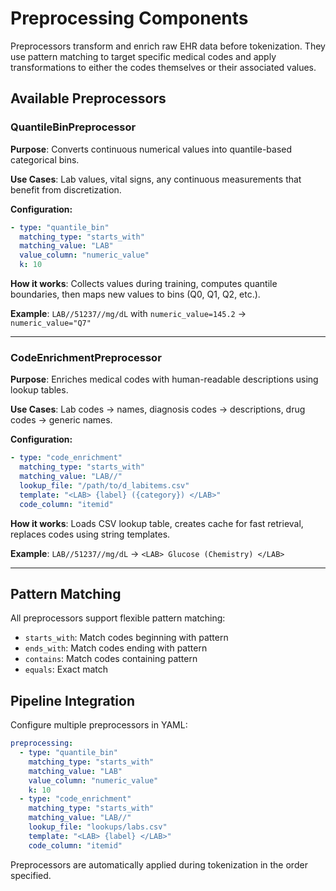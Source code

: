 # Preprocessing Components

Preprocessors transform and enrich raw EHR data before tokenization. They use pattern matching to target specific medical codes and apply transformations to either the codes themselves or their associated values.

## Available Preprocessors

### QuantileBinPreprocessor
**Purpose**: Converts continuous numerical values into quantile-based categorical bins.

**Use Cases**: Lab values, vital signs, any continuous measurements that benefit from discretization.

**Configuration:**
```yaml
- type: "quantile_bin"
  matching_type: "starts_with"
  matching_value: "LAB"
  value_column: "numeric_value"
  k: 10
```

**How it works**: Collects values during training, computes quantile boundaries, then maps new values to bins (Q0, Q1, Q2, etc.).

**Example**: `LAB//51237//mg/dL` with `numeric_value=145.2` → `numeric_value="Q7"`

---

### CodeEnrichmentPreprocessor
**Purpose**: Enriches medical codes with human-readable descriptions using lookup tables.

**Use Cases**: Lab codes → names, diagnosis codes → descriptions, drug codes → generic names.

**Configuration:**
```yaml
- type: "code_enrichment"
  matching_type: "starts_with"
  matching_value: "LAB//"
  lookup_file: "/path/to/d_labitems.csv"
  template: "<LAB> {label} ({category}) </LAB>"
  code_column: "itemid"
```

**How it works**: Loads CSV lookup table, creates cache for fast retrieval, replaces codes using string templates.

**Example**: `LAB//51237//mg/dL` → `<LAB> Glucose (Chemistry) </LAB>`

---

## Pattern Matching

All preprocessors support flexible pattern matching:
- `starts_with`: Match codes beginning with pattern
- `ends_with`: Match codes ending with pattern  
- `contains`: Match codes containing pattern
- `equals`: Exact match

## Pipeline Integration

Configure multiple preprocessors in YAML:

```yaml
preprocessing:
  - type: "quantile_bin"
    matching_type: "starts_with"
    matching_value: "LAB"
    value_column: "numeric_value"
    k: 10
  - type: "code_enrichment"
    matching_type: "starts_with"
    matching_value: "LAB//"
    lookup_file: "lookups/labs.csv"
    template: "<LAB> {label} </LAB>"
    code_column: "itemid"
```

Preprocessors are automatically applied during tokenization in the order specified.
